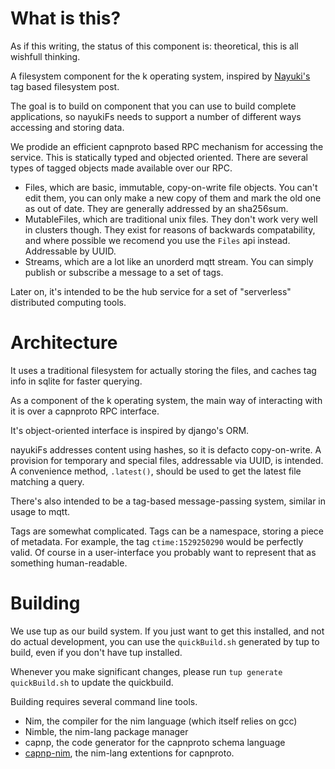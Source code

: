 # What is this?

As if this writing, the status of this component is: theoretical, this is all
wishfull thinking.

A filesystem component for the k operating system, inspired by
[Nayuki's](https://www.nayuki.io/page/designing-better-file-organization-around-tags-not-hierarchies)
tag based filesystem post.

The goal is to build on component that you can use to build complete
applications, so nayukiFs needs to support a number of different ways accessing
and storing data.

We prodide an efficient capnproto based RPC mechanism for accessing the service.
This is statically typed and objected oriented. There are several types of
tagged objects made available over our RPC.

 * Files, which are basic, immutable, copy-on-write file objects. You can't edit
   them, you can only make a new copy of them and mark the old one as out of
   date. They are generally addressed by an sha256sum.
 * MutableFiles, which are traditional unix files. They don't work very well in
   clusters though. They exist for reasons of backwards compatability, and where
   possible we recomend you use the `Files` api instead. Addressable by UUID.
 * Streams, which are a lot like an unorderd mqtt stream. You can simply publish
   or subscribe a message to a set of tags.

Later on, it's intended to be the hub service for a set of "serverless"
distributed computing tools.

# Architecture

It uses a traditional filesystem for actually storing the files, and caches tag
info in sqlite for faster querying.

As a component of the k operating system, the main way of interacting with it is
over a capnproto RPC interface.

It's object-oriented interface is inspired by django's ORM.

nayukiFs addresses content using hashes, so it is defacto copy-on-write. A
provision for temporary and special files, addressable via UUID, is intended.
A convenience method, `.latest()`, should be used to get the latest file
matching a query.

There's also intended to be a tag-based message-passing system, similar in usage
to mqtt.

Tags are somewhat complicated. Tags can be a namespace, storing a piece of
metadata. For example, the tag `ctime:1529250290` would be perfectly valid. Of
course in a user-interface you probably want to represent that as something
human-readable.

# Building

We use tup as our build system. If you just want to get this installed, and not
do actual development, you can use the `quickBuild.sh` generated by tup to
build, even if you don't have tup installed.

Whenever you make significant changes, please run `tup generate quickBuild.sh`
to update the quickbuild.

Building requires several command line tools.

 * Nim, the compiler for the nim language (which itself relies on gcc)
 * Nimble, the nim-lang package manager
 * capnp, the code generator for the capnproto schema language
 * [capnp-nim](https://github.com/zielmicha/capnp.nim), the nim-lang extentions
   for capnproto. 

